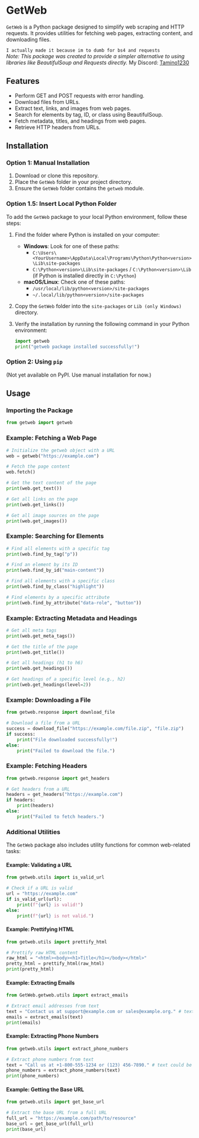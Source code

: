 # GetWeb

`GetWeb` is a Python package designed to simplify web scraping and HTTP requests. It provides utilities for fetching web pages, extracting content, and downloading files.

`I actually made it because im to dumb for bs4 and requests`  
*Note: This package was created to provide a simpler alternative to using libraries like BeautifulSoup and Requests directly.*
My Discord: [Tamino1230](https://discord.com/users/702893526303637604)

## Features

- Perform GET and POST requests with error handling.
- Download files from URLs.
- Extract text, links, and images from web pages.
- Search for elements by tag, ID, or class using BeautifulSoup.
- Fetch metadata, titles, and headings from web pages.
- Retrieve HTTP headers from URLs.

## Installation

### Option 1: Manual Installation

1. Download or clone this repository.
2. Place the `GetWeb` folder in your project directory.
3. Ensure the `GetWeb` folder contains the `getweb` module.

### Option 1.5: Insert Local Python Folder

To add the `GetWeb` package to your local Python environment, follow these steps:

1. Find the folder where Python is installed on your computer:
    - **Windows**: Look for one of these paths:
        - `C:\Users\<YourUsername>\AppData\Local\Programs\Python\Python<version>\Lib\site-packages`
        - `C:\Python<version>\Lib\site-packages` / `C:\Python<version>\Lib` (if Python is installed directly in `C:\Python`)
    - **macOS/Linux**: Check one of these paths:
        - `/usr/local/lib/python<version>/site-packages`
        - `~/.local/lib/python<version>/site-packages`

2. Copy the `GetWeb` folder into the `site-packages` or `Lib (only Windows)` directory.

3. Verify the installation by running the following command in your Python environment:

    ```python
    import getweb
    print("getweb package installed successfully!")
    ```

### Option 2: Using `pip`

(Not yet available on PyPI. Use manual installation for now.)

## Usage

### Importing the Package

```python
from getweb import getweb
```

### Example: Fetching a Web Page

```python
# Initialize the getweb object with a URL
web = getweb("https://example.com")

# Fetch the page content
web.fetch()

# Get the text content of the page
print(web.get_text())

# Get all links on the page
print(web.get_links())

# Get all image sources on the page
print(web.get_images())
```

### Example: Searching for Elements

```python
# Find all elements with a specific tag
print(web.find_by_tag("p"))

# Find an element by its ID
print(web.find_by_id("main-content"))

# Find all elements with a specific class
print(web.find_by_class("highlight"))

# Find elements by a specific attribute
print(web.find_by_attribute("data-role", "button"))
```

### Example: Extracting Metadata and Headings

```python
# Get all meta tags
print(web.get_meta_tags())

# Get the title of the page
print(web.get_title())

# Get all headings (h1 to h6)
print(web.get_headings())

# Get headings of a specific level (e.g., h2)
print(web.get_headings(level=2))
```

### Example: Downloading a File

```python
from getweb.response import download_file

# Download a file from a URL
success = download_file("https://example.com/file.zip", "file.zip")
if success:
    print("File downloaded successfully!")
else:
    print("Failed to download the file.")
```

### Example: Fetching Headers

```python
from getweb.response import get_headers

# Get headers from a URL
headers = get_headers("https://example.com")
if headers:
    print(headers)
else:
    print("Failed to fetch headers.")
```

### Additional Utilities

The `GetWeb` package also includes utility functions for common web-related tasks:

#### Example: Validating a URL

```python
from getweb.utils import is_valid_url

# Check if a URL is valid
url = "https://example.com"
if is_valid_url(url):
    print(f"{url} is valid!")
else:
    print(f"{url} is not valid.")
```

#### Example: Prettifying HTML

```python
from getweb.utils import prettify_html

# Prettify raw HTML content
raw_html = "<html><body><h1>Title</h1></body></html>"
pretty_html = prettify_html(raw_html)
print(pretty_html)
```

#### Example: Extracting Emails

```python
from GetWeb.getweb.utils import extract_emails

# Extract email addresses from text
text = "Contact us at support@example.com or sales@example.org." # text could be the HTML
emails = extract_emails(text)
print(emails)
```

#### Example: Extracting Phone Numbers

```python
from getweb.utils import extract_phone_numbers

# Extract phone numbers from text
text = "Call us at +1-800-555-1234 or (123) 456-7890." # text could be the HTML
phone_numbers = extract_phone_numbers(text)
print(phone_numbers)
```

#### Example: Getting the Base URL

```python
from getweb.utils import get_base_url

# Extract the base URL from a full URL
full_url = "https://example.com/path/to/resource"
base_url = get_base_url(full_url)
print(base_url)
```

